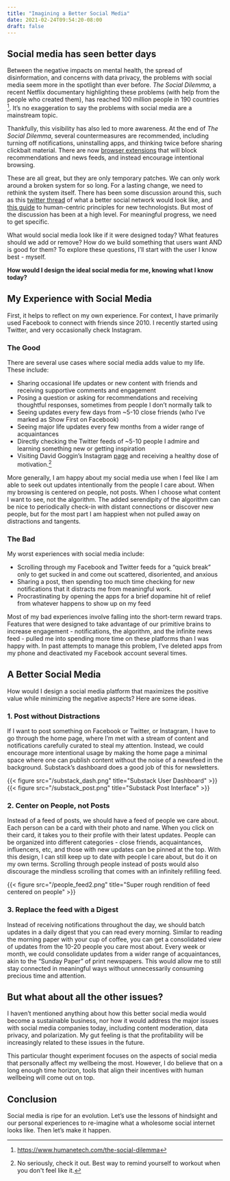 ```yaml
---
title: "Imagining a Better Social Media"
date: 2021-02-24T09:54:20-08:00
draft: false
---
```


## Social media has seen better days

Between the negative impacts on mental health, the spread of disinformation, and concerns with data privacy, the problems with social media seem more in the spotlight than ever before. _The Social Dilemma_, a recent Netflix documentary highlighting these problems (with help from the people who created them), has reached 100 million people in 190 countries [^1]. It’s no exaggeration to say the problems with social media are a mainstream topic.

[^1]: https://www.humanetech.com/the-social-dilemma

Thankfully, this visibility has also led to more awareness. At the end of _The Social Dilemma_, several countermeasures are recommended, including turning off notifications, uninstalling apps, and thinking twice before sharing clickbait material. There are now [browser extensions](https://www.hidefeed.com/) that will block recommendations and news feeds, and instead encourage intentional browsing.

These are all great, but they are only temporary patches. We can only work around a broken system for so long. For a lasting change, we need to rethink the system itself. There has been some discussion around this, such as this [twitter thread](https://twitter.com/cwarzel/status/1278116194621419520) of what a better social network would look like, and [this guide](https://www.humanetech.com/technologists) to human-centric principles for new technologists. But most of the discussion has been at a high level. For meaningful progress, we need to get specific.

What would social media look like if it were designed today? What features should we add or remove? How do we build something that users want AND is good for them? To explore these questions, I’ll start with the user I know best - myself.

**How would I design the ideal social media for me, knowing what I know today?**

## My Experience with Social Media

First, it helps to reflect on my own experience. For context, I have primarily used Facebook to connect with friends since 2010. I recently started using Twitter, and very occasionally check Instagram.

### The Good

There are several use cases where social media adds value to my life. These include:

- Sharing occasional life updates or new content with friends and receiving supportive comments and engagement
- Posing a question or asking for recommendations and receiving thoughtful responses, sometimes from people I don’t normally talk to
- Seeing updates every few days from ~5-10 close friends (who I’ve marked as Show First on Facebook)
- Seeing major life updates every few months from a wider range of acquaintances
- Directly checking the Twitter feeds of ~5-10 people I admire and learning something new or getting inspiration
- Visiting David Goggin’s Instagram [page](https://www.instagram.com/davidgoggins/) and receiving a healthy dose of motivation.[^2]

[^2]: No seriously, check it out. Best way to remind yourself to workout when you don't feel like it.

More generally, I am happy about my social media use when I feel like I am able to seek out updates intentionally from the people I care about. When my browsing is centered on people, not posts. When I choose what content I want to see, not the algorithm. The added serendipity of the algorithm can be nice to periodically check-in with distant connections or discover new people, but for the most part I am happiest when not pulled away on distractions and tangents.

### The Bad

My worst experiences with social media include:

- Scrolling through my Facebook and Twitter feeds for a “quick break” only to get sucked in and come out scattered, disoriented, and anxious
- Sharing a post, then spending too much time checking for new notifications that it distracts me from meaningful work.
- Procrastinating by opening the apps for a brief dopamine hit of relief from whatever happens to show up on my feed

Most of my bad experiences involve falling into the short-term reward traps. Features that were designed to take advantage of our primitive brains to increase engagement - notifications, the algorithm, and the infinite news feed - pulled me into spending more time on these platforms than I was happy with. In past attempts to manage this problem, I’ve deleted apps from my phone and deactivated my Facebook account several times.

## A Better Social Media

How would I design a social media platform that maximizes the positive value while minimizing the negative aspects? Here are some ideas.

### 1. Post without Distractions

If I want to post something on Facebook or Twitter, or Instagram, I have to go through the home page, where I’m met with a stream of content and notifications carefully curated to steal my attention. Instead, we could encourage more intentional usage by making the home page a minimal space where one can publish content without the noise of a newsfeed in the background.
Substack’s dashboard does a good job of this for newsletters.

{{< figure src="/substack_dash.png" title="Substack User Dashboard" >}}
{{< figure src="/substack_post.png" title="Substack Post Interface" >}}

### 2. Center on People, not Posts

Instead of a feed of posts, we should have a feed of people we care about. Each person can be a card with their photo and name. When you click on their card, it takes you to their profile with their latest updates. People can be organized into different categories - close friends, acquaintances, influencers, etc, and those with new updates can be pinned at the top. With this design, I can still keep up to date with people I care about, but do it on my own terms. Scrolling through people instead of posts would also discourage the mindless scrolling that comes with an infinitely refilling feed.

{{< figure src="/people_feed2.png" title="Super rough rendition of feed centered on people" >}}

### 3. Replace the feed with a Digest

Instead of receiving notifications throughout the day, we should batch updates in a daily digest that you can read every morning. Similar to reading the morning paper with your cup of coffee, you can get a consolidated view of updates from the 10-20 people you care most about. Every week or month, we could consolidate updates from a wider range of acquaintances, akin to the “Sunday Paper” of print newspapers. This would allow me to still stay connected in meaningful ways without unnecessarily consuming precious time and attention.

## But what about all the other issues?

I haven’t mentioned anything about how this better social media would become a sustainable business, nor how it would address the major issues with social media companies today, including content moderation, data privacy, and polarization. My gut feeling is that the profitability will be increasingly related to these issues in the future.

This particular thought experiment focuses on the aspects of social media that personally affect my wellbeing the most. However, I do believe that on a long enough time horizon, tools that align their incentives with human wellbeing will come out on top.

## Conclusion

Social media is ripe for an evolution. Let’s use the lessons of hindsight and our personal experiences to re-imagine what a wholesome social internet looks like. Then let’s make it happen.
